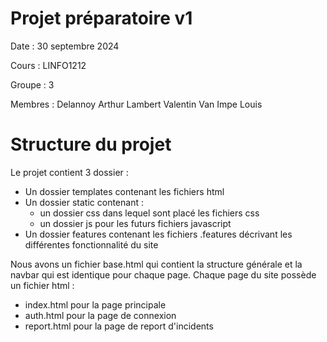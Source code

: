 # Projet préparatoire v1
Date : 30 septembre 2024

Cours : LINFO1212

Groupe : 3

Membres :
    Delannoy Arthur
    Lambert Valentin
    Van Impe Louis

# Structure du projet
Le projet contient 3 dossier :
- Un dossier templates contenant les fichiers html
- Un dossier static contenant :
    - un dossier css dans lequel sont placé les fichiers css 
    - un dossier js pour les futurs fichiers javascript
- Un dossier features contenant les fichiers .features décrivant les différentes fonctionnalité du site

Nous avons un fichier base.html qui contient la structure générale et la navbar qui est identique pour chaque page.
Chaque page du site possède un fichier html :
- index.html pour la page principale
- auth.html pour la page de connexion
- report.html pour la page de report d'incidents